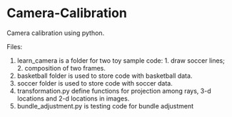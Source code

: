 # Camera-Calibration

Camera calibration using python. 

Files:
  1. learn_camera is a folder for two toy sample code: 1. draw soccer lines; 2. composition of two frames.
  2. basketball folder is used to store code with basketball data.
  3. soccer folder is used to store code with soccer data.
  4. transformation.py define functions for projection among rays, 3-d locations and 2-d locations in images.
  5. bundle_adjustment.py is testing code for bundle adjustment
